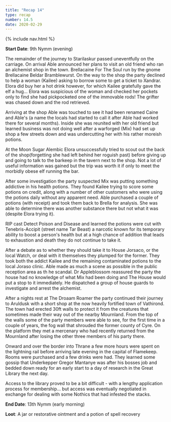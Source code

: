 ```yaml
---
title: "Recap 14"
type: recap
number: 14.5
date: 2020-02-29
---
```


{% include nav.html %}

**Start Date**: 9th Nymm (evening)

The remainder of the journey to Starilaskur passed uneventfully on the carriage. On arrival Able announced her plans to visit an old friend who ran an alchemist shop in the town. Brellacaine For The Soul run by the gnome Brellacaine Beldar Bramblewurst. On the way to the shop the party declined to help a woman (Kailee) asking to borrow some to get a ticket to Xandrar. Elora did buy her a hot drink however, for which Kailee gratefully gave the elf a hug… Elora was suspicious of the woman and checked her pockets only to find she had pickpocketed one of the immovable rods! The grifter was chased down and the rod retrieved. 

Arriving at the shop Able was touched to see it had been renamed Caine and Able's (a name the locals had started to call it after Able had worked there for several months). Inside she was reunited with her old friend but learned business was not doing well after a warforged (Mix) had set up shop a few streets down and was undercutting her with his rather moreish potions.

At the Moon Sugar Alembic Elora unsuccessfully tried to scout out the back of the shop(forgetting she had left behind her roguish past) before giving up and going to talk to the barkeep in the tavern next to the shop. Not a lot of useful information was gained but the trip was worth it if only to meet the morbidly obese elf running the bar. 

After some investigation the party suspected Mix was putting something addictive in his health potions. They found Kailee trying to score some potions on credit, along with a number of other customers who were using the potions daily without any apparent need. Able purchased a couple of potions (with receipt) and took them back to Brella for analysis. 
She was able to determine there was another substance there but not what it was (despite Elora trying it).

RIP cast Detect Poison and Disease and learned the potions were cut with Tenebris-Accipit (street name Tar Beast) a narcotic known for its temporary ability to boost a person's health but at a high chance of addition that leads to exhaustion and death they do not continue to take it.

After a debate as to whether they should take it to House Jorsaco, or the local Watch, or deal with it themselves they plumped for the former. They took both the addict Kailee and the remaining contaminated potions to the local Joraso clinic. Able made as much a scene as possible in the public reception area as th he scandal. Dr Appleblossom reassured the party the house had no knowledge of what Mix had been doing and The House would put a stop to it immediately. He dispatched a group of house guards to investigate and arrest the alchemist.

After a nights rest at The Droaam Roamer the party continued their journey to Aruldusk with a short shop at the now heavily fortified town of Vathirond. The town had erected 30ft walls to protect it from the creatures that sometimes made their way out of the nearby Mournland. From the top of the walls some of the party members were able to see, for the first time in a couple of years, the fog wall that shrouded the former county of Cyre. On the platform they met a mercenary who had recently returned from the Mournland after losing the other three members of his party there.

Onward and over the border into Thrane a few more hours were spent on the lightning rail before arriving late evening in the capital of Flamekeep. Rooms were purchased and a few drinks were had. They learned some gossip that Underkepper Gregor Mantanye was after his bosses job and bedded down ready for an early start to a day of research in the Great Library the next day. 

Access to the library proved to be a bit difficult - with a lengthy application process for membership… but access was eventually negotiated in exchange for dealing with some Nothics that had infested the stacks.

**End Date**: 13th Nymm (early morning)

**Loot**: A jar or restorative ointment and a potion of spell recovery 
